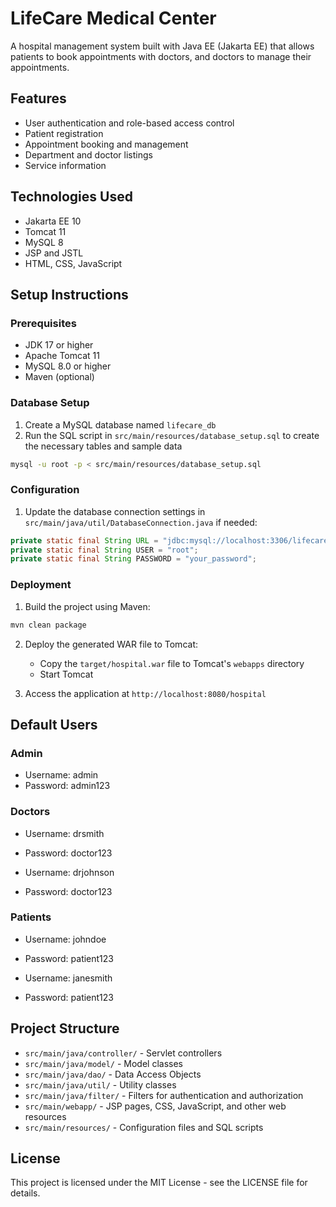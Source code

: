 # LifeCare Medical Center

A hospital management system built with Java EE (Jakarta EE) that allows patients to book appointments with doctors, and doctors to manage their appointments.

## Features

- User authentication and role-based access control
- Patient registration
- Appointment booking and management
- Department and doctor listings
- Service information

## Technologies Used

- Jakarta EE 10
- Tomcat 11
- MySQL 8
- JSP and JSTL
- HTML, CSS, JavaScript

## Setup Instructions

### Prerequisites

- JDK 17 or higher
- Apache Tomcat 11
- MySQL 8.0 or higher
- Maven (optional)

### Database Setup

1. Create a MySQL database named `lifecare_db`
2. Run the SQL script in `src/main/resources/database_setup.sql` to create the necessary tables and sample data

```bash
mysql -u root -p < src/main/resources/database_setup.sql
```

### Configuration

1. Update the database connection settings in `src/main/java/util/DatabaseConnection.java` if needed:

```java
private static final String URL = "jdbc:mysql://localhost:3306/lifecare_db";
private static final String USER = "root";
private static final String PASSWORD = "your_password";
```

### Deployment

1. Build the project using Maven:

```bash
mvn clean package
```

2. Deploy the generated WAR file to Tomcat:
   - Copy the `target/hospital.war` file to Tomcat's `webapps` directory
   - Start Tomcat

3. Access the application at `http://localhost:8080/hospital`

## Default Users

### Admin
- Username: admin
- Password: admin123

### Doctors
- Username: drsmith
- Password: doctor123

- Username: drjohnson
- Password: doctor123

### Patients
- Username: johndoe
- Password: patient123

- Username: janesmith
- Password: patient123

## Project Structure

- `src/main/java/controller/` - Servlet controllers
- `src/main/java/model/` - Model classes
- `src/main/java/dao/` - Data Access Objects
- `src/main/java/util/` - Utility classes
- `src/main/java/filter/` - Filters for authentication and authorization
- `src/main/webapp/` - JSP pages, CSS, JavaScript, and other web resources
- `src/main/resources/` - Configuration files and SQL scripts

## License

This project is licensed under the MIT License - see the LICENSE file for details.
